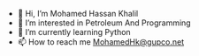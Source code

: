 - 👋 Hi, I’m Mohamed Hassan Khalil
- 👀 I’m interested in Petroleum And Programming
- 🌱 I’m currently learning Python
- 📫 How to reach me MohamedHk@gupco.net

<!---
MohamedHassanKhalil/MohamedHassanKhalil is a ✨ special ✨ repository because its `README.md` (this file) appears on your GitHub profile.
You can click the Preview link to take a look at your changes.
--->
